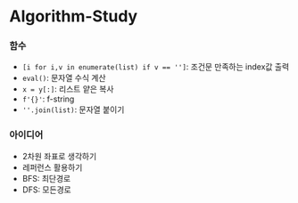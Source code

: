 # Algorithm-Study


### 함수
* `[i for i,v in enumerate(list) if v == '']`: 조건문 만족하는 index값 출력 
* `eval()`: 문자열 수식 계산
* `x = y[:]`: 리스트 얕은 복사
* `f'{}'`: f-string 
* `''.join(list)`: 문자열 붙이기

### 아이디어
* 2차원 좌표로 생각하기
* 레퍼런스 활용하기
* BFS: 최단경로
* DFS: 모든경로
